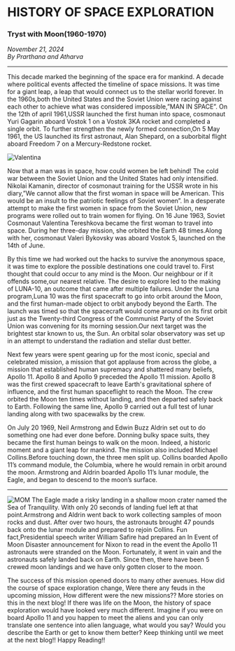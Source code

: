 # HISTORY OF SPACE EXPLORATION

### Tryst with Moon(1960-1970)

*November 21, 2024*  
*By Prarthana and Atharva*

---

This decade marked the beginning of the space era for mankind. A decade where political events affected the timeline of space missions. It was time for a giant leap, a leap that would connect us to the stellar world forever. In the 1960s,both the United States and the Soviet Union were racing against each other to achieve what was considered impossible,”MAN IN SPACE”. On the 12th of april 1961,USSR launched the first human into space, cosmonaut Yuri Gagarin aboard Vostok 1 on a Vostok 3KA rocket and completed a single orbit. To further strengthen the newly formed connection,On 5 May 1961, the US launched its first astronaut, Alan Shepard, on a suborbital flight aboard Freedom 7 on a Mercury-Redstone rocket.

![Valentina](https://i.pinimg.com/236x/3a/e5/72/3ae5728d1dd822cb5bb2548669b9fb77.jpg)

Now that a man was in space, how could women be left behind! The cold war between the Soviet Union and the United States had only intensified. Nikolai Kamanin, director of cosmonaut training for the USSR wrote in his diary,”We cannot allow that the first woman in space will be American. This would be an insult to the patriotic feelings of Soviet women”. In a desperate attempt to make the first women in space from the Soviet Union, new programs were rolled out to train women for flying. On 16 June 1963, Soviet Cosmonaut Valentina Tereshkova became the first woman to travel into space. During her three-day mission, she orbited the Earth 48 times.Along with her, cosmonaut Valeri Bykovsky was aboard Vostok 5, launched on the 14th of June.

By this time we had worked out the hacks to survive the anonymous space, it was time to explore the possible destinations one could travel to. First thought that could occur to any mind is the Moon. Our neighbour or if it offends some,our nearest relative. The desire to explore led to the making of LUNA-10, an outcome that came after multiple failures. Under the Luna program,Luna 10 was the first spacecraft to go into orbit around the Moon, and the first human-made object to orbit anybody beyond the Earth. The launch was timed so that the spacecraft would come around on its first orbit just as the Twenty-third Congress of the Communist Party of the Soviet Union was convening for its morning session.Our next target was the brightest star known to us, the Sun. An orbital solar observatory was set up in an attempt to understand the radiation and stellar dust better.

Next few years were spent gearing up for the most iconic, special and celebrated mission, a mission that got applause from across the globe, a mission that established human supremacy and shattered many beliefs, Apollo 11. Apollo 8 and Apollo 9 preceded the Apollo 11 mission. Apollo 8 was the first crewed spacecraft to leave Earth's gravitational sphere of influence, and the first human spaceflight to reach the Moon. The crew orbited the Moon ten times without landing, and then departed safely back to Earth. Following the same line, Apollo 9 carried out a full test of lunar landing along with two spacewalks by the crew.

On July 20 1969, Neil Armstrong and Edwin Buzz Aldrin set out to do something one had ever done before. Donning bulky space suits, they became the first human beings to walk on the moon. Indeed, a historic moment and a giant leap for mankind. The mission also included Michael Collins.Before touching down, the three men split up. Collins boarded Apollo 11’s command module, the Columbia, where he would remain in orbit around the moon. Armstrong and Aldrin boarded Apollo 11’s lunar module, the Eagle, and began to descend to the moon’s surface.

---

![MOM](https://encrypted-tbn0.gstatic.com/images?q=tbn:ANd9GcQecshKjAhMQXusraqbSpXSOJPDpZlNXpQgIPfWDd7yFr5mKZ678d18bxPDBEmvUj8_jUmp7hsBsgD17AoWUzKHyrYUP0dMBNzo2wDcSg)
The Eagle made a risky landing in a shallow moon crater named the Sea of Tranquility. With only 20 seconds of landing fuel left at that point.Armstrong and Aldrin went back to work collecting samples of moon rocks and dust. After over two hours, the astronauts brought 47 pounds back onto the lunar module and prepared to rejoin Collins. Fun fact,Presidential speech writer William Safire had prepared an In Event of Moon Disaster announcement for Nixon to read in the event the Apollo 11 astronauts were stranded on the Moon. Fortunately, it went in vain and the astronauts safely landed back on Earth. Since then, there have been 5 crewed moon landings and we have only gotten closer to the moon.

The success of this mission opened doors to many other avenues. How did the course of space exploration change, Were there any feuds in the upcoming mission, How different were the new missions?? More stories on this in the next blog! If there was life on the Moon, the history of space exploration would have looked very much different. Imagine if you were on board Apollo 11 and you happen to meet the aliens and you can only translate one sentence into alien language, what would you say? Would you describe the Earth or get to know them better? Keep thinking until we meet at the next blog!! Happy Reading!!






